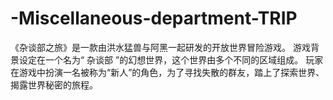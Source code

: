 # -Miscellaneous-department-TRIP

《杂谈部之旅》是一款由洪水猛兽与阿黑一起研发的开放世界冒险游戏。 游戏背景设定在一个名为“ 杂谈部 ”的幻想世界，这个世界由多个不同的区域组成。 玩家在游戏中扮演一名被称为“新人”的角色，为了寻找失散的群友，踏上了探索世界、揭露世界秘密的旅程。

